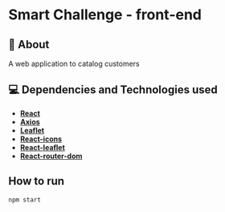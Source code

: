 # Smart Challenge - front-end

## 🔖 About

A web application to catalog customers

## 💻 Dependencies and Technologies used

- __[React](https://reactjs.org/)__ 
- __[Axios](https://github.com/axios/axios)__
- __[Leaflet](https://leafletjs.com/)__ 
- __[React-icons](https://react-icons.github.io/react-icons/)__ 
- __[React-leaflet](https://react-leaflet.js.org/)__ 
- __[React-router-dom](https://reactrouter.com/web/guides/quick-start)__ 

## How to run

```bash
npm start
```
